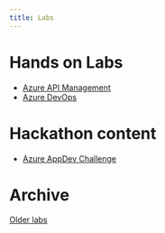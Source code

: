 ```yaml
---
title: Labs
---
```

# Hands on Labs

- [Azure API Management](https://aka.ms/apimlab)
- <a href="https://markharrison.io/lab-azuredevops" target="_self">Azure DevOps</a>

# Hackathon content

- <a href="https://markharrison.io/appdev-challenge" target="_self">Azure AppDev Challenge</a>

# Archive

[Older labs](https://github.com/markharrison/start)
